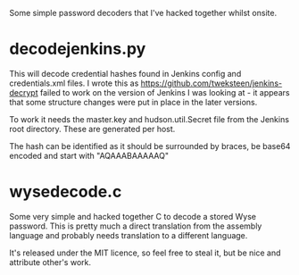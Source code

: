 Some simple password decoders that I've hacked together whilst onsite.

decodejenkins.py
================
This will decode credential hashes found in Jenkins config and credentials.xml files. I wrote this as https://github.com/tweksteen/jenkins-decrypt failed to work on the version of Jenkins I was looking at - it appears that some structure changes were put in place in the later versions.

To work it needs the master.key and hudson.util.Secret file from the Jenkins root directory. These are generated per host.

The hash can be identified as it should be surrounded by braces, be base64 encoded and start with "AQAAABAAAAAQ"

wysedecode.c
============
Some very simple and hacked together C to decode a stored Wyse password. This is pretty much a direct translation from the assembly language and probably needs translation to a different language.

It's released under the MIT licence, so feel free to steal it, but be nice and attribute other's work.